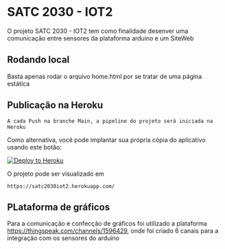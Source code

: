 # SATC 2030 - IOT2

O projeto SATC 2030 - IOT2 tem como finalidade desenver uma comunicação entre sensores da plataforma arduino e um SiteWeb

## Rodando local

Basta apenas rodar o arquivo home.html por se tratar de uma página estática


## Publicação na Heroku

```
A cada Push na branche Main, a pipeline do projeto será iniciada na Heroku
```

Como alternativa, você pode implantar sua própria cópia do aplicativo usando este botão:

[![Deploy to Heroku](https://www.herokucdn.com/deploy/button.png)](https://heroku.com/deploy)

O projeto pode ser visualizado em 

```
https://satc2030iot2.herokuapp.com/
```

## PLataforma de gráficos

Para a comunicação e confecção de gráficos foi utilizado a plataforma https://thingspeak.com/channels/1596429,
onde foi criado 6 canais para a integração com os sensores do arduino
